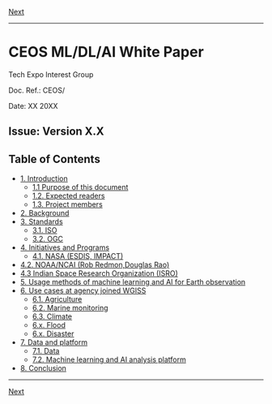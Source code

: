 [Next](introduction.md)

***
# CEOS ML/DL/AI White Paper 

Tech Expo Interest Group

Doc. Ref.: CEOS/

Date: XX  20XX

Issue: Version X.X
----
## Table of Contents

- [1. Introduction](introduction.md#1-introduction)
  - [1.1 Purpose of this document](introduction.md#11-purpose-of-this-document)
  - [1.2. Expected readers](introduction.md#13-project-members)
  - [1.3. Project members](introduction.md#13-project-members)
- [2. Background](background.md#2-background)
- [3. Standards](standards.md#3-standards)
  - [3.1. ISO](standards.md#31-iso)
  - [3.2. OGC](standards.md#32-ogc)
- [4. Initiatives and Programs](initiatives-and-programs.md#4-initiatives-and-programs)
  - [4.1. NASA (ESDIS, IMPACT)](initiatives-and-programs.md#41-nasa-esdis-impact)
- [4.2. NOAA/NCAI (Rob Redmon,Douglas Rao)](initiatives-and-programs.md#42-noaancai-rob-redmondouglas-rao)
- [4.3 Indian Space Research Organization (ISRO)](initiatives-and-programs.md#43-indian-space-research-organization-isro)
- [5. Usage methods of machine learning and AI for Earth observation](usage-methods-of-ml-and-ai-for-eo.md#5-usage-methods-of-machine-learning-and-ai-for-earth-observation)
- [6. Use cases at agency joined WGISS](use-cases-at-WGISS.md#6-use-cases-at-agency-joined-wgiss)
  - [6.1. Agriculture](use-cases-at-WGISS.md#61-agriculture)
  - [6.2. Marine monitoring](use-cases-at-WGISS.md#62-marine-monitoring)
  - [6.3. Climate](use-cases-at-WGISS.md#63-climate)
  - [6.x. Flood](use-cases-at-WGISS.md#6x-flood)
  - [6.x. Disaster](use-cases-at-WGISS.md#6x-disaster)
- [7. Data and platform](data-and-platform.md#7-data-and-platform)
  - [7.1. Data](data-and-platform.md#71-data)
  - [7.2. Machine learning and AI analysis platform](data-and-platform.md#72-machine-learning-and-ai-analysis-platform)
- [8. Conclusion](conclusion.md#8-conclusion)

***
[Next](introduction.md)
